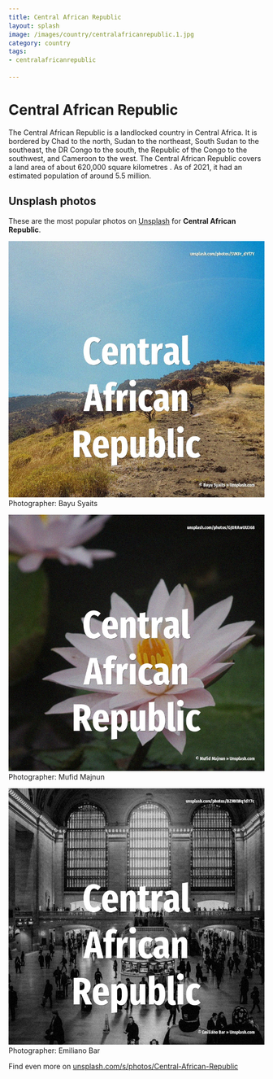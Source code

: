 ```yaml
---
title: Central African Republic
layout: splash
image: /images/country/centralafricanrepublic.1.jpg
category: country
tags:
- centralafricanrepublic

---
```

# Central African Republic

The Central African Republic  is a landlocked country in Central Africa. It is bordered by Chad to the north, Sudan to the northeast, South Sudan to the southeast, the DR  Congo to the south, the Republic of the Congo to the southwest, and Cameroon to the west.  The Central African Republic covers a land area of about 620,000 square kilometres . As of 2021, it had an estimated population of around 5.5 million. 

 
## Unsplash photos
These are the most popular photos on [Unsplash](https://unsplash.com) for **Central African Republic**.
 
![Central African Republic](/images/country/centralafricanrepublic.1.jpg)
Photographer:  Bayu Syaits
 
![Central African Republic](/images/country/centralafricanrepublic.2.jpg)
Photographer:  Mufid Majnun
 
![Central African Republic](/images/country/centralafricanrepublic.3.jpg)
Photographer:  Emiliano Bar
 
Find even more on [unsplash.com/s/photos/Central-African-Republic](https://unsplash.com/s/photos/Central-African-Republic)
 
